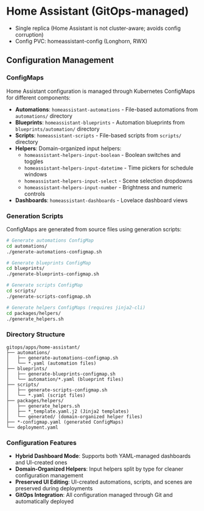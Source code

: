 # Home Assistant (GitOps-managed)

- Single replica (Home Assistant is not cluster-aware; avoids config corruption)
- Config PVC: homeassistant-config (Longhorn, RWX)

## Configuration Management

### ConfigMaps

Home Assistant configuration is managed through Kubernetes ConfigMaps for different components:

- **Automations**: `homeassistant-automations` - File-based automations from `automations/` directory
- **Blueprints**: `homeassistant-blueprints` - Automation blueprints from `blueprints/automation/` directory  
- **Scripts**: `homeassistant-scripts` - File-based scripts from `scripts/` directory
- **Helpers**: Domain-organized input helpers:
  - `homeassistant-helpers-input-boolean` - Boolean switches and toggles
  - `homeassistant-helpers-input-datetime` - Time pickers for schedule windows
  - `homeassistant-helpers-input-select` - Scene selection dropdowns
  - `homeassistant-helpers-input-number` - Brightness and numeric controls
- **Dashboards**: `homeassistant-dashboards` - Lovelace dashboard views

### Generation Scripts

ConfigMaps are generated from source files using generation scripts:

```bash
# Generate automations ConfigMap
cd automations/
./generate-automations-configmap.sh

# Generate blueprints ConfigMap  
cd blueprints/
./generate-blueprints-configmap.sh

# Generate scripts ConfigMap
cd scripts/
./generate-scripts-configmap.sh

# Generate helpers ConfigMaps (requires jinja2-cli)
cd packages/helpers/
./generate_helpers.sh
```

### Directory Structure

```
gitops/apps/home-assistant/
├── automations/
│   ├── generate-automations-configmap.sh
│   └── *.yaml (automation files)
├── blueprints/
│   ├── generate-blueprints-configmap.sh
│   └── automation/*.yaml (blueprint files)
├── scripts/
│   ├── generate-scripts-configmap.sh
│   └── *.yaml (script files)
├── packages/helpers/
│   ├── generate_helpers.sh
│   ├── *_template.yaml.j2 (Jinja2 templates)
│   └── generated/ (domain-organized helper files)
├── *-configmap.yaml (generated ConfigMaps)
└── deployment.yaml
```

### Configuration Features

- **Hybrid Dashboard Mode**: Supports both YAML-managed dashboards and UI-created ones
- **Domain-Organized Helpers**: Input helpers split by type for cleaner configuration management
- **Preserved UI Editing**: UI-created automations, scripts, and scenes are preserved during deployments
- **GitOps Integration**: All configuration managed through Git and automatically deployed